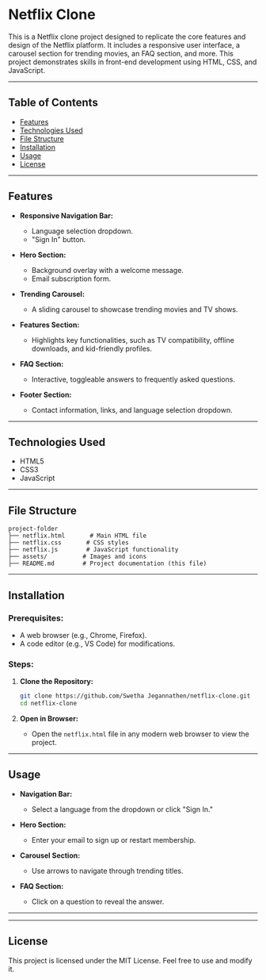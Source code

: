 # Netflix Clone

This is a Netflix clone project designed to replicate the core features and design of the Netflix platform. It includes a responsive user interface, a carousel section for trending movies, an FAQ section, and more. This project demonstrates skills in front-end development using HTML, CSS, and JavaScript.

---

## Table of Contents

- [Features](#features)
- [Technologies Used](#technologies-used)
- [File Structure](#file-structure)
- [Installation](#installation)
- [Usage](#usage)
- [License](#license)

---

## Features

- **Responsive Navigation Bar:**
  - Language selection dropdown.
  - "Sign In" button.

- **Hero Section:**
  - Background overlay with a welcome message.
  - Email subscription form.

- **Trending Carousel:**
  - A sliding carousel to showcase trending movies and TV shows.

- **Features Section:**
  - Highlights key functionalities, such as TV compatibility, offline downloads, and kid-friendly profiles.

- **FAQ Section:**
  - Interactive, toggleable answers to frequently asked questions.

- **Footer Section:**
  - Contact information, links, and language selection dropdown.

---

## Technologies Used

- HTML5
- CSS3
- JavaScript

---

## File Structure

```
project-folder
├── netflix.html       # Main HTML file
├── netflix.css       # CSS styles
├── netflix.js        # JavaScript functionality
├── assets/          # Images and icons
├── README.md        # Project documentation (this file)
```

---

## Installation

### Prerequisites:

- A web browser (e.g., Chrome, Firefox).
- A code editor (e.g., VS Code) for modifications.

### Steps:

1. **Clone the Repository:**
   ```bash
   git clone https://github.com/Swetha Jegannathen/netflix-clone.git
   cd netflix-clone
   ```

2. **Open in Browser:**
   - Open the `netflix.html` file in any modern web browser to view the project.

---

## Usage

- **Navigation Bar:**
  - Select a language from the dropdown or click "Sign In."

- **Hero Section:**
  - Enter your email to sign up or restart membership.

- **Carousel Section:**
  - Use arrows to navigate through trending titles.

- **FAQ Section:**
  - Click on a question to reveal the answer.

---

---

## License

This project is licensed under the MIT License. Feel free to use and modify it.
